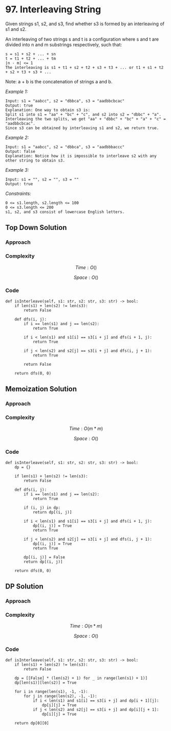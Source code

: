 # 97. Interleaving String
Given strings s1, s2, and s3, find whether s3 is formed by an interleaving of s1 and s2.

An interleaving of two strings s and t is a configuration where s and t are divided into n and m
substrings
respectively, such that:

    s = s1 + s2 + ... + sn
    t = t1 + t2 + ... + tm
    |n - m| <= 1
    The interleaving is s1 + t1 + s2 + t2 + s3 + t3 + ... or t1 + s1 + t2 + s2 + t3 + s3 + ...

Note: a + b is the concatenation of strings a and b.

*Example 1:*

```
Input: s1 = "aabcc", s2 = "dbbca", s3 = "aadbbcbcac"
Output: true
Explanation: One way to obtain s3 is:
Split s1 into s1 = "aa" + "bc" + "c", and s2 into s2 = "dbbc" + "a".
Interleaving the two splits, we get "aa" + "dbbc" + "bc" + "a" + "c" = "aadbbcbcac".
Since s3 can be obtained by interleaving s1 and s2, we return true.
```

*Example 2:*

```
Input: s1 = "aabcc", s2 = "dbbca", s3 = "aadbbbaccc"
Output: false
Explanation: Notice how it is impossible to interleave s2 with any other string to obtain s3.
```

*Example 3:*

```
Input: s1 = "", s2 = "", s3 = ""
Output: true
```

*Constraints:*

```
0 <= s1.length, s2.length <= 100
0 <= s3.length <= 200
s1, s2, and s3 consist of lowercase English letters.
```

## Top Down Solution

### Approach
<!-- Describe your approach to solving the problem. -->

### Complexity
$$Time: O()$$

$$Space: O()$$

### Code
```
def isInterleave(self, s1: str, s2: str, s3: str) -> bool:
    if len(s1) + len(s2) != len(s3):
        return False

    def dfs(i, j):
        if i == len(s1) and j == len(s2):
            return True

        if i < len(s1) and s1[i] == s3[i + j] and dfs(i + 1, j):
            return True
        
        if j < len(s2) and s2[j] == s3[i + j] and dfs(i, j + 1):
            return True

        return False

    return dfs(0, 0)
```

## Memoization Solution

### Approach
<!-- Describe your approach to solving the problem. -->

### Complexity
$$Time: O(m*m)$$

$$Space: O()$$

### Code
```
def isInterleave(self, s1: str, s2: str, s3: str) -> bool:
    dp = {}

    if len(s1) + len(s2) != len(s3):
        return False

    def dfs(i, j):
        if i == len(s1) and j == len(s2):
            return True

        if (i, j) in dp:
            return dp[(i, j)]

        if i < len(s1) and s1[i] == s3[i + j] and dfs(i + 1, j):
            dp[(i, j)] = True
            return True
        
        if j < len(s2) and s2[j] == s3[i + j] and dfs(i, j + 1):
            dp[(i, j)] = True
            return True

        dp[(i, j)] = False
        return dp[(i, j)]

    return dfs(0, 0)
```

## DP Solution

### Approach
<!-- Describe your approach to solving the problem. -->

### Complexity
$$Time: O(n*m)$$

$$Space: O()$$

### Code
```
def isInterleave(self, s1: str, s2: str, s3: str) -> bool:
    if len(s1) + len(s2) != len(s3):
        return False

    dp = [[False] * (len(s2) + 1) for _ in range(len(s1) + 1)]
    dp[len(s1)][len(s2)] = True

    for i in range(len(s1), -1, -1):
        for j in range(len(s2), -1, -1):
            if i < len(s1) and s1[i] == s3[i + j] and dp[i + 1][j]:
                dp[i][j] = True
            if j < len(s2) and s2[j] == s3[i + j] and dp[i][j + 1]:
                dp[i][j] = True

    return dp[0][0]
```
